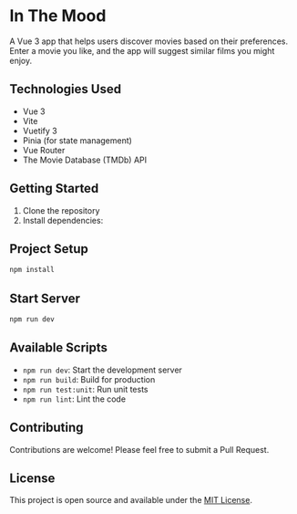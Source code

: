 # In The Mood

A Vue 3 app that helps users discover movies based on their preferences. Enter a movie you like, and the app will suggest similar films you might enjoy.

## Technologies Used

- Vue 3
- Vite
- Vuetify 3
- Pinia (for state management)
- Vue Router
- The Movie Database (TMDb) API

## Getting Started

1. Clone the repository
2. Install dependencies:

## Project Setup

```sh
npm install
```

## Start Server
```sh
npm run dev
```

## Available Scripts

- `npm run dev`: Start the development server
- `npm run build`: Build for production
- `npm run test:unit`: Run unit tests
- `npm run lint`: Lint the code

## Contributing

Contributions are welcome! Please feel free to submit a Pull Request.

## License

This project is open source and available under the [MIT License](LICENSE).
```
